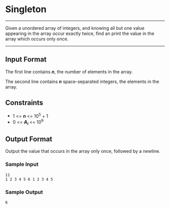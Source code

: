 # Singleton

---

Given a unordered array of integers, and knowing all but one value appearing in the array occur exactly twice, find an print the value in the array which occurs only once.

---

## Input Format

The first line contains __*n*__, the number of elements in the array.

The second line contains __*n*__ space-separated integers, the elements in the array.

## Constraints

- 1 <= __*n*__ <= 10<sup>5</sup> + 1 
- 0 <= __*A<sub>i</sub>*__ <= 10<sup>9</sup>

## Output Format

Output the value that occurs in the array only once, followed by a newline.

### Sample Input
```
11
1 2 3 4 5 6 1 2 3 4 5
```

### Sample Output
```
6
```
